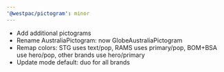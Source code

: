 ```yaml
---
'@westpac/pictogram': minor
---
```


- Add additional pictograms
- Rename AustraliaPictogram: now GlobeAustraliaPictogram
- Remap colors: STG uses text/pop, RAMS uses primary/pop, BOM+BSA use hero/pop, other brands use hero/primary
- Update mode default: duo for all brands
